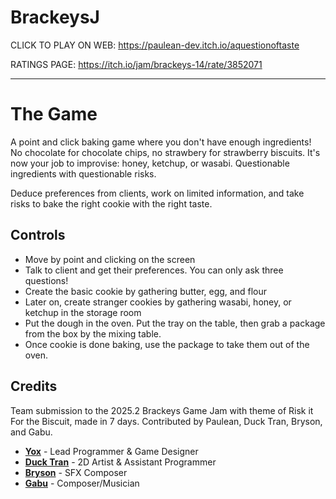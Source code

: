 # BrackeysJ

CLICK TO PLAY ON WEB:
https://paulean-dev.itch.io/aquestionoftaste

RATINGS PAGE:
https://itch.io/jam/brackeys-14/rate/3852071 

---
# The Game
A point and click baking game where you don't have enough ingredients! No chocolate for chocolate chips, no strawbery for strawberry biscuits. It's now your job to improvise: honey, ketchup, or wasabi. Questionable ingredients with questionable risks. <br>

Deduce preferences from clients, work on limited information, and take risks to bake the right cookie with the right taste. <br>

## Controls
- Move by point and clicking on the screen
- Talk to client and get their preferences. You can only ask three questions!
- Create the basic cookie by gathering butter, egg, and flour
- Later on, create stranger cookies by gathering wasabi, honey, or ketchup in the storage room
- Put the dough in the oven. Put the tray on the table, then grab a package from the box by the mixing table.
- Once cookie is done baking, use the package to take them out of the oven.

## Credits

Team submission to the 2025.2 Brackeys Game Jam with theme of Risk it For the Biscuit, made in 7 days. Contributed by Paulean, Duck Tran, Bryson, and Gabu.
- [**Yox**](https://paulean-dev.itch.io/) - Lead Programmer & Game Designer
- [**Duck Tran**](https://ducktran.itch.io/) - 2D Artist & Assistant Programmer
- [**Bryson**](https://housefiresuoh.itch.io/) - SFX Composer
- [**Gabu**](https://linktr.ee/gabumusic) - Composer/Musician
